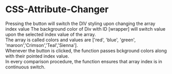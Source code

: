 # CSS-Attribute-Changer
Pressing the button will switch the DIV styling upon changing the array index value
The background color of Div with ID [wrapper] will switch value upon the selected index value of the array.<br>
The array is called colors and values are ['red', 'blue', 'green', 'maroon','Crimson','Teal','Sienna'].<br>
Whenever the button is clicked, the function passes bckground colors along with their pointed index value. <br>
In every comparison procedure, the function ensures that array index is in continuous switch.
